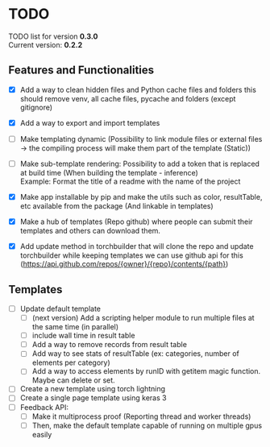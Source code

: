 # TODO
TODO list for version **0.3.0**  
Current version: **0.2.2**

## Features and Functionalities
- [X] Add a way to clean hidden files and Python cache files and folders this should remove venv, all cache files, pycache and 
folders (except gitignore) 
- [X] Add a way to export and import templates
- [ ] Make templating dynamic (Possibility to link module files or external files -> the compiling process will make them part of the template (Static))
- [ ] Make sub-template rendering: Possibility to add a token that is replaced at build time (When building the template  - inference)  
Example: Format the title of a readme with the name of the project

- [X] Make app installable by pip and make the utils such as color, resultTable, etc available from the package (And linkable in templates)
- [X] Make a hub of templates (Repo github) where people can submit their templates and others can download them.
- [X] Add update method in torchbuilder that will clone the repo and update torchbuilder while keeping templates
we can use github api for this (https://api.github.com/repos/{owner}/{repo}/contents/{path})

## Templates
- [ ] Update default template
  - [ ] (next version) Add a scripting helper module to run multiple files at the same time (in parallel)
  - [ ] include wall time in result table
  - [ ] Add a way to remove records from result table
  - [ ] Add way to see stats of resultTable (ex: categories, number of elements per category)
  - [ ] Add a way to access elements by runID with getitem magic function.  Maybe can delete or set.
- [ ] Create a new template using torch lightning
- [ ] Create a single page template using keras 3
- [ ] Feedback API:
  - [ ] Make it multiprocess proof (Reporting thread and worker threads)
  - [ ] Then, make the default template capable of running on multiple gpus easily
